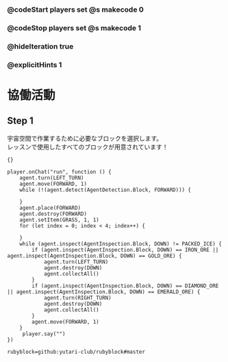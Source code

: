 ### @codeStart players set @s makecode 0
### @codeStop players set @s makecode 1

### @hideIteration true
### @explicitHints 1


# 協働活動
<!-- # Collaborative activity -->

## Step 1
宇宙空間で作業するために必要なブロックを選択します。<br>
レッスンで使用したすべてのブロックが用意されています！<br>
<!-- Select the blocks you need to work in space. You will find all the blocks we have used throughout the lessons for you to use! -->

```template
{}
```

```ghost
player.onChat("run", function () {
    agent.turn(LEFT_TURN)
    agent.move(FORWARD, 1)
    while (!(agent.detect(AgentDetection.Block, FORWARD))) {
    	
    }
    agent.place(FORWARD)
    agent.destroy(FORWARD)
    agent.setItem(GRASS, 1, 1)
    for (let index = 0; index < 4; index++) {
    	
    }
    while (agent.inspect(AgentInspection.Block, DOWN) != PACKED_ICE) {
        if (agent.inspect(AgentInspection.Block, DOWN) == IRON_ORE || agent.inspect(AgentInspection.Block, DOWN) == GOLD_ORE) {
            agent.turn(LEFT_TURN)
            agent.destroy(DOWN)
            agent.collectAll()
        }
        if (agent.inspect(AgentInspection.Block, DOWN) == DIAMOND_ORE || agent.inspect(AgentInspection.Block, DOWN) == EMERALD_ORE) {
            agent.turn(RIGHT_TURN)
            agent.destroy(DOWN)
            agent.collectAll()
        }
        agent.move(FORWARD, 1)
    }
     player.say("")
})
``` 
```package
rubyblock=github:yutari-club/rubyblock#master
```

